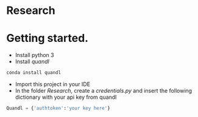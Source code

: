 # Research

# Getting started.

* Install python 3
* Install *quandl*
```python
conda install quandl
```
* Import this project in your IDE
* In the folder *Research*, create a *credentials.py* and insert the following dictionary with your api key from quandl
```python
Quandl = {'authtoken':'your key here'}
```
